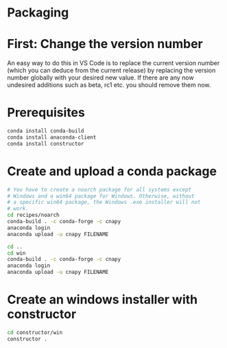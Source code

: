 # Packaging

# First: Change the version number

An easy way to do this in VS Code is to replace the current version number
(which you can deduce from the current release) by replacing the version
number globally with your desired new value. If there are any now undesired
additions such as beta, rc1 etc. you should remove them now.

# Prerequisites

```sh
conda install conda-build
conda install anaconda-client
conda install constructor
````

# Create and upload a conda package

```sh
# You have to create a noarch package for all systems except
# Windows and a win64 package for Windows. Otherwise, without
# a specific win64 package, the Windows .exe installer will not
# work.
cd recipes/noarch
conda-build . -c conda-forge -c cnapy
anaconda login
anaconda upload -u cnapy FILENAME

cd ..
cd win
conda-build . -c conda-forge -c cnapy
anaconda login
anaconda upload -u cnapy FILENAME
```

# Create an windows installer with constructor

```sh
cd constructor/win
constructor .
```
